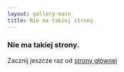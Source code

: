 ```yaml
---
layout: gallery-main
title: Nie ma takiej strony
---
```


### Nie ma takiej strony.

Zacznij jeszcze raz od [strony głównej](/)
